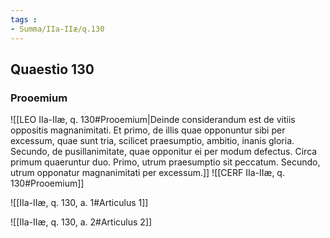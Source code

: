 ```yaml
---
tags : 
- Summa/IIa-IIæ/q.130
---
```


## Quaestio 130

### Prooemium

![[LEO IIa-IIæ, q. 130#Prooemium|Deinde considerandum est de vitiis oppositis magnanimitati. Et primo, de illis quae opponuntur sibi per excessum, quae sunt tria, scilicet praesumptio, ambitio, inanis gloria. Secundo, de pusillanimitate, quae opponitur ei per modum defectus. Circa primum quaeruntur duo. Primo, utrum praesumptio sit peccatum. Secundo, utrum opponatur magnanimitati per excessum.]]
![[CERF IIa-IIæ, q. 130#Prooemium]]

![[IIa-IIæ, q. 130, a. 1#Articulus 1]]

![[IIa-IIæ, q. 130, a. 2#Articulus 2]]

